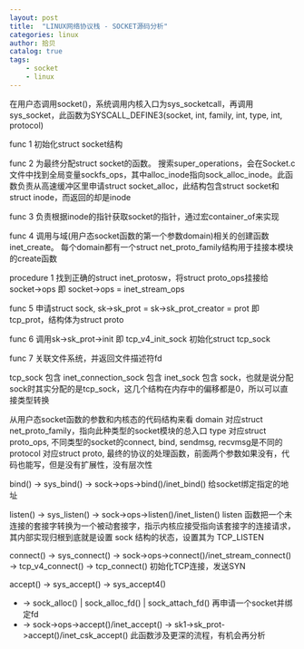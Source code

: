 ```yaml
---
layout: post
title:  "LINUX网络协议栈 - SOCKET源码分析"
categories: linux
author: 拾贝
catalog: true
tags:  
    - socket 
    - linux
---
```



在用户态调用socket()，系统调用内核入口为sys_socketcall，再调用sys_socket，此函数为SYSCALL_DEFINE3(socket, int, family, int, type, int, protocol)

func 1 初始化struct socket结构

func 2 为最终分配struct socket的函数。 搜索super_operations，会在Socket.c文件中找到全局变量sockfs_ops，其中alloc_inode指向sock_alloc_inode。此函数负责从高速缓冲区里申请struct socket_alloc，此结构包含struct socket和struct inode，而返回的却是inode

func 3 负责根据inode的指针获取socket的指针，通过宏container_of来实现

func 4 调用与域(用户态socket函数的第一个参数domain)相关的创建函数inet_create。 每个domain都有一个struct net_proto_family结构用于挂接本模块的create函数

procedure 1 找到正确的struct inet_protosw，将struct proto_ops挂接给socket->ops 即 socket->ops = inet_stream_ops

func 5 申请struct sock, sk->sk_prot = sk->sk_prot_creator = prot 即 tcp_prot，结构体为struct proto

func 6 调用sk->sk_prot->init 即 tcp_v4_init_sock 初始化struct tcp_sock

func 7 关联文件系统，并返回文件描述符fd

tcp_sock 包含 inet_connection_sock 包含 inet_sock 包含 sock，也就是说分配sock时其实分配的是tcp_sock，这几个结构在内存中的偏移都是0，所以可以直接类型转换

从用户态socket函数的参数和内核态的代码结构来看
domain   对应struct net_proto_family，指向此种类型的socket模块的总入口
type     对应struct proto_ops, 不同类型的socket的connect, bind, sendmsg, recvmsg是不同的
protocol 对应struct proto, 最终的协议的处理函数，前面两个参数如果没有，代码也能写，但是没有扩展性，没有层次性


bind() -> sys_bind() -> sock->ops->bind()/inet_bind() 给socket绑定指定的地址

listen() -> sys_listen() -> sock->ops->listen()/inet_listen() listen 函数把一个未连接的套接字转换为一个被动套接字，指示内核应接受指向该套接字的连接请求，其内部实现归根到底就是设置 sock 结构的状态，设置其为 TCP_LISTEN

connect() -> sys_connect() -> sock->ops->connect()/inet_stream_connect() -> tcp_v4_connect() -> tcp_connect() 初始化TCP连接，发送SYN

accept() -> sys_accept() -> sys_accept4()

- -> sock_alloc() | sock_alloc_fd() | sock_attach_fd() 再申请一个socket并绑定fd
- -> sock->ops->accept()/inet_accept() -> sk1->sk_prot->accept()/inet_csk_accept() 此函数涉及更深的流程，有机会再分析

